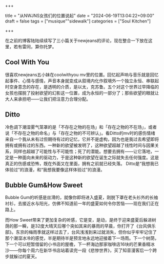 +++

title = "从NWJNS女孩们的位置说起"
date = "2024-06-19T13:04:22+09:00"
draft = false
tags = ["musique""sidewalk"]
categories = ["Soul Kitchen"]

+++

在之前的博客陆陆续续写了三小篇关于newjeans的评论，现在整合一下放在这里，若有雷同，算你托梦。


## Cool With You

很喜欢newjeans五小妹在coolwithyou mv里的位置。回忆起声响与音乐就是回忆起事件、心情与感情，声音本身就变成从叙境内化作叙境外一个独立永恒、串联起时空身意念的存在，是透明的介质，是以太，克苏鲁。五个对这个世界过早降临的女孩也摆脱了投射欲望的幻影这一位置，成为永恒的一部分了；那些欲望的眼就让大人来承担吧——让我们把注意力合理分配。


## Ditto

冷色调下潮湿雾气笼罩的是「不存在之物的在场」和「存在之物的不在场」，或者说「不存在之物的命名」与「存在之物的不可辨认」。看Ditto的mv时的感伤情绪来自一个我从未有过但期待有过的记忆，它并不是虚构，因为也是我过去希望即将拥有或拥有过的东西。一种新的欲望被发明了，这种欲望超越了线性时间与因果关系，同样也超越了可能性与不可能性；死了的潜能。想要去拥有——让它落地，一定是一种面向未来的驱动力，于是这种新的欲望在诞生之际就失去任何强度。这是真正的伤感或恐怖，既在外面又在里面，拥有之前就已经失落。
Ditto是“我想我已体验过”的浪漫，和“我想我要像这样体验过”的浪漫。



## Bubble Gum&How Sweet

Bubble Gum的听感是丝滑的，就像你即将进入盛夏，刚脱下罩在老头衫外的长袖衬衫，去接近水与阳光，仿佛不知道前一年的盛夏如何令你苦恼——现在我们正在路上。

而How Sweet带来了更加复杂的听感，它是变，是动，是终于迎来盛夏后躲进树荫的那一瞬，是32度大晴天后哪个突如其来的暴雨的早晨，你打开了《台风俱乐部》。东京的梅雨季就这样过去了，台风浅浅到来过就消失，但你似乎牢牢记住了那个潮湿冰冷的感觉，半是期待半是预言地永远地迎接着下一场雨。下一个树荫，下一个可以短暂借留的小书店的屋檐，下一杯海边那家咖啡店16块的芒果香精冰沙——你每个周六在新华书店站着读完一段《悲惨世界》，买了知音漫客后一个跨步就躲过的夏天。
